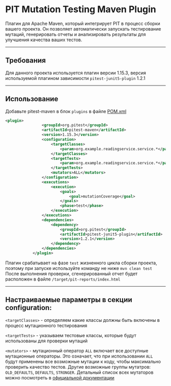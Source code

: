 # PIT Mutation Testing Maven Plugin
Плагин для Apache Maven, который интегрирует PIT в процесс сборки вашего проекта. 
Он позволяет автоматически запускать тестирование мутаций, генерировать отчеты и анализировать результаты для улучшения качества ваших тестов.

---

## Требования

Для данного проекта используется плагин версии 1.15.3, версия используемой плагином зависимости `pitest-junit5-plugin` 1.2.1

---

## Использование

Добавьте pitest-maven в блок `plugins` в файле [POM.xml](../pom.xml)

```xml
<plugin>
                <groupId>org.pitest</groupId>
                <artifactId>pitest-maven</artifactId>
                <version>1.15.3</version>
                <configuration>
                    <targetClasses>
                        <param>org.example.readingservice.service.*</param>
                    </targetClasses>
                    <targetTests>
                        <param>org.example.readingservice.service.*</param>
                    </targetTests>
                    <mutators>ALL</mutators>
                </configuration>
                <executions>
                    <execution>
                        <goals>
                            <goal>mutationCoverage</goal>
                        </goals>
                        <phase>test</phase>
                    </execution>
                </executions>
                <dependencies>
                    <dependency>
                        <groupId>org.pitest</groupId>
                        <artifactId>pitest-junit5-plugin</artifactId>
                        <version>1.2.1</version>
                    </dependency>
                </dependencies>
            </plugin>
```
Плагин срабатывает на фазе `test` жизненного цикла сборки проекта, поэтому при запуске используйте команду не ниже `mvn clean test`
После выполнения проверки, сгенерированный отчет будет расположен в файле `/target/pit-reports/index.html`

---

## Настраиваемые параметры в секции configuration:

`<targetClasses>` - определяем какие классы должны быть включены в процесс мутационного тестирования

`<targetTests>` - указываем тестовые классы, которые будут использованы для проверки мутаций

`<mutators>` - мутационный оператор `ALL` включает все доступные мутационные операторы. Это означает, что при использовании `ALL` будут применены все возможные мутации к коду, чтобы максимально проверить качество тестов.
Другие возможные группы мутатров: `OLD_DEFAULTS`, `DEFAULTS`, `STRONGER`. 
Детальный список всех мутаторов можно посмотреть в [официальной документации](https://pitest.org/quickstart/mutators/)
